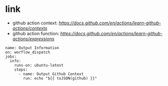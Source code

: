 # link
- github action context: *https://docs.github.com/en/actions/learn-github-actions/contexts*
- github action function: *https://docs.github.com/en/actions/learn-github-actions/expressions*

```
name: Output Information
on: worflow_dispatch
jobs:
  info:
    runs-on: ubuntu-latest
    steps:
      - name: Output Github Context
        run: echo "${{ toJSON(github) }}"
```